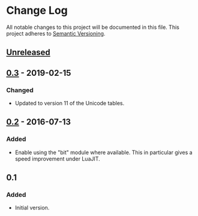 # Change Log
All notable changes to this project will be documented in this file.
This project adheres to [Semantic Versioning](http://semver.org/).

## [Unreleased]

## [0.3] - 2019-02-15
### Changed
- Updated to version 11 of the Unicode tables.

## [0.2] - 2016-07-13
### Added
- Enable using the "bit" module where available. This in particular gives
  a speed improvement under LuaJIT.

## 0.1
### Added
- Initial version.

[Unreleased]: https://github.com/aperezdc/lua-wcwidth/compare/v0.3...HEAD
[0.3]: https://github.com/aperezdc/lua-wcwidth/compare/v0.2...v0.3
[0.2]: https://github.com/aperezdc/lua-wcwidth/compare/v0.1...v0.2
